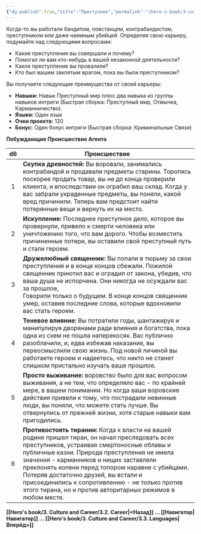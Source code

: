 ```yaml
---
{"dg-publish":true,"title":"Преступник","permalink":"/hero-s-book/3-culture-and-career/careers/criminal/","dgPassFrontmatter":true}
---
```


Когда-то вы работали бандитом, повстанцем, контрабандистом, преступником или даже наемным убийцей. Определяя свою карьеру, подумайте над следующими вопросами: 

- Какие преступления вы совершали и почему?
- Помогал ли вам кто-нибудь в вашей незаконной деятельности?
- Какое преступление вы провалили?
- Кто был вашим заклятым врагом, пока вы были преступником?

Вы получаете следующие преимущества от своей карьеры:

- **Навыки:** Навык Преступный мир плюс два навыка из группы навыков интриги (Быстрая сборка: Преступный мир, Отмычка, Карманничество).
- **Языки:** Один язык
- **Очки проекта:** 120
- **Бонус:** Один бонус интриги (Быстрая сборка: Криминальные Связи)

**Побуждающие Происшествие Агента**

| d6  | Происшествие                                                                                                                                                                                                                                                                                                                                                                                                                                         |
| :-: | ---------------------------------------------------------------------------------------------------------------------------------------------------------------------------------------------------------------------------------------------------------------------------------------------------------------------------------------------------------------------------------------------------------------------------------------------------- |
|  1  | **Скупка древностей:** Вы воровали, занимались контрабандой и продавали предметы старины. Торопясь поскорее продать товар, вы не до конца проверили клиента, и впоследствии он ограбил ваш склад. Когда у вас забрали украденные предметы, вы поняли, какой вред причинили. Теперь вам предстоит найти потерянные вещи и вернуть их на место.                                                                                                        |
|  2  | **Искупление:** Последнее преступное дело, которое вы провернули, привело к смерти человека или уничтожению того, что вам дорого. Чтобы возместить причиненные потери, вы оставили свой преступный путь и стали героем.                                                                                                                                                                                                                              |
|  3  | **Дружелюбный священник:** Вы попали в тюрьму за свои преступления и в конце концов сбежали. Пожилой священник приютил вас и оградил от закона, убедив, что ваша душа не испорчена. Они никогда не осуждали вас за прошлое, <br>Говорили только о будущем. В конце концов священник умер, оставив последние слова, которые вдохновили вас стать героем.                                                                                              |
|  4  | **Теневое влияние:** Вы потратили годы, шантажируя и манипулируя дворянами ради влияния и богатства, пока одна из схем не пошла наперекосяк. Вас публично разоблачили, и, едва избежав наказания, вы переосмыслили свою жизнь. Под новой личиной вы работаете героем и надеетесь, что никто не станет слишком пристально изучать ваше прошлое.                                                                                                       |
|  5  | **Просто выживание:** воровство было для вас вопросом выживания, а не тем, что определяло вас - по крайней мере, в вашем понимании. Но когда ваши воровские действия привели к тому, что пострадали невинные люди, вы поняли, что можете стать лучше. Вы отвернулись от прежней жизни, хотя старые навыки вам пригодились.                                                                                                                           |
|  6  | **Противостоять тирании:** Когда к власти на вашей родине пришел тиран, он начал преследовать всех преступников, устраивая смертоносные облавы и публичные казни. Природа преступления не имела значения - карманников и нищих заставляли преклонять колени перед топором наравне с убийцами. Потеряв достаточно друзей, вы встали и присоединились к сопротивлению - не только против этого тирана, но и против авторитарных режимов в любом месте. |
**[[Hero's book/3. Culture and Career/3.2. Career\|<Назад]] ... [[Навигатор\|Навигатор]] ... [[Hero's book/3. Culture and Career/3.3. Languages\|Вперёд>]]**